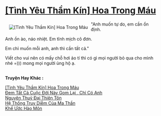 <a href="https://utruyen.com/truyen/tinh-yeu-tham-kin-hoa-trong-mau/19385/" title="[Tình Yêu Thầm Kín] Hoa Trong Máu"><h1>[Tình Yêu Thầm Kín] Hoa Trong Máu</h1></a><div style="display:table"><img align="right" style="float: left; padding: 10px;" src="https://utruyen.com/images/story/200x260/tinh-yeu-tham-kin-hoa-trong-mau.jpg" alt="[Tình Yêu Thầm Kín] Hoa Trong Máu">"Anh muốn tự do, em cần ổn định.<p></p>Anh ồn ào, náo nhiệt. Em tĩnh mịch cô đơn.<p></p>Em chỉ muốn mỗi anh, anh thì cần tất cả."<p></p>Viết cho vui nên có mấy chỗ hơi ảo tí thì có gì mọi người bỏ qua cho mình nhé =))) mong mọi người ủng hộ ạ.</div><p><br><b>Truyện Hay Khác :</b></p><a href="https://utruyen.com/truyen/tinh-yeu-tham-kin-hoa-trong-mau/19385/" alt="[Tình Yêu Thầm Kín] Hoa Trong Máu">[Tình Yêu Thầm Kín] Hoa Trong Máu</a><br/><a href="https://utruyen.com/truyen/dem-tat-ca-cuoc-doi-nay-gom-lai-chi-co-anh/19528/" alt="Đem Tất Cả Cuộc Đời Này Gom Lại , Chỉ Có Anh">Đem Tất Cả Cuộc Đời Này Gom Lại , Chỉ Có Anh</a><br/><a href="https://github.com/quanluxury/ngontinh_top100/tree/master/19144" alt="Nguyên Thuỷ Đại Thiên Tôn">Nguyên Thuỷ Đại Thiên Tôn</a><br/><a href="https://github.com/quanluxury/ngontinh_top100/tree/master/19161" alt="Hệ Thống Truy Diễm Của Ma Thần">Hệ Thống Truy Diễm Của Ma Thần</a><br/><a href="https://maps.google.com.bn/url?q=https%3A%2F%2Futruyen.com%2Ftruyen%2Fkhe-uoc-hao-mon%2F9894%2F" alt="Khế Ước Hào Môn">Khế Ước Hào Môn</a><br/>